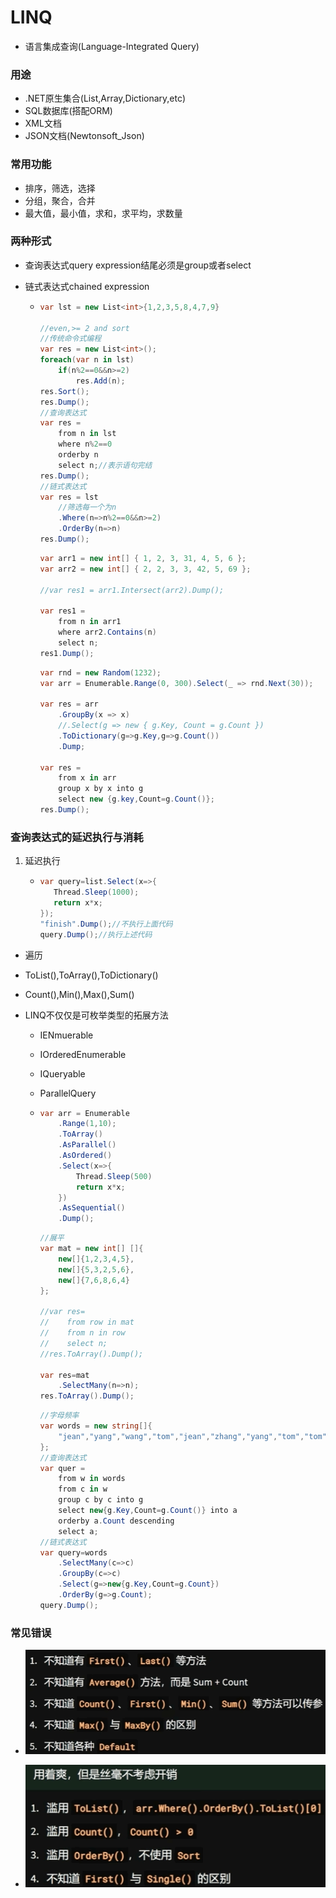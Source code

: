 # LINQ

- 语言集成查询(Language-Integrated Query)

### 用途

- .NET原生集合(List,Array,Dictionary,etc)
- SQL数据库(搭配ORM)
- XML文档
- JSON文档(Newtonsoft_Json)

### 常用功能

- 排序，筛选，选择
- 分组，聚合，合并
- 最大值，最小值，求和，求平均，求数量

### 两种形式

- 查询表达式query expression结尾必须是group或者select
- 链式表达式chained expression

  - ```c#
    var lst = new List<int>{1,2,3,5,8,4,7,9}
    
    //even,>= 2 and sort 
    //传统命令式编程
    var res = new List<int>();
    foreach(var n in lst)
        if(n%2==0&&n>=2)
            res.Add(n);
    res.Sort();
    res.Dump();
    //查询表达式
    var res =
        from n in lst
        where n%2==0
        orderby n
        select n;//表示语句完结
    res.Dump();
    //链式表达式
    var res = lst
        //筛选每一个为n
        .Where(n=>n%2==0&&n>=2)
        .OrderBy(n=>n)
    res.Dump();
    ```

    ```c#
    var arr1 = new int[] { 1, 2, 3, 31, 4, 5, 6 };
    var arr2 = new int[] { 2, 2, 3, 3, 42, 5, 69 };
    
    //var res1 = arr1.Intersect(arr2).Dump();
    
    var res1 =
        from n in arr1
        where arr2.Contains(n)
        select n;
    res1.Dump();
    ```

    ```csharp
    var rnd = new Random(1232);
    var arr = Enumerable.Range(0, 300).Select(_ => rnd.Next(30));
    
    var res = arr
        .GroupBy(x => x)
        //.Select(g => new { g.Key, Count = g.Count })
        .ToDictionary(g=>g.Key,g=>g.Count())
        .Dump;
    
    var res =
        from x in arr
        group x by x into g
        select new {g.key,Count=g.Count()};
    res.Dump();
    ```
    

### 查询表达式的延迟执行与消耗

1. 延迟执行

   - ```c#
     var query=list.Select(x=>{
     	Thread.Sleep(1000);
     	return x*x;
     });
     "finish".Dump();//不执行上面代码
     query.Dump();//执行上述代码
     ```

     

- 遍历

- ToList(),ToArray(),ToDictionary()

- Count(),Min(),Max(),Sum()

- LINQ不仅仅是可枚举类型的拓展方法

  - IENmuerable

  - IOrderedEnumerable

  - IQueryable

  - ParallelQuery

  - ```c#
    var arr = Enumerable
    	.Range(1,10);
    	.ToArray()
    	.AsParallel()
    	.AsOrdered()
    	.Select(x=>{
    		Thread.Sleep(500)
    		return x*x;
    	})
    	.AsSequential()
    	.Dump();
    ```

    ```c#
    //展平
    var mat = new int[] []{
        new[]{1,2,3,4,5},
        new[]{5,3,2,5,6},
        new[]{7,6,8,6,4}
    };
    
    //var res=
    //    from row in mat
    //    from n in row
    //    select n;
    //res.ToArray().Dump();
    
    var res=mat
        .SelectMany(n=>n);
    res.ToArray().Dump();
    ```

    ```c#
    //字母频率
    var words = new string[]{
        "jean","yang","wang","tom","jean","zhang","yang","tom","tom"
    };
    //查询表达式
    var quer =
        from w in words
        from c in w
        group c by c into g
        select new{g.Key,Count=g.Count()} into a
        orderby a.Count descending
        select a;
    //链式表达式
    var query=words
        .SelectMany(c=>c)
        .GroupBy(c=>c)
        .Select(g=>new{g.Key,Count=g.Count})
        .OrderBy(g=>g.Count);
    query.Dump();
    ```

### 常见错误
- ![image-20241027161747339](./assets/image-20241027161747339.png)

- ![image-20241027162134511](./assets/image-20241027162134511.png)

  



